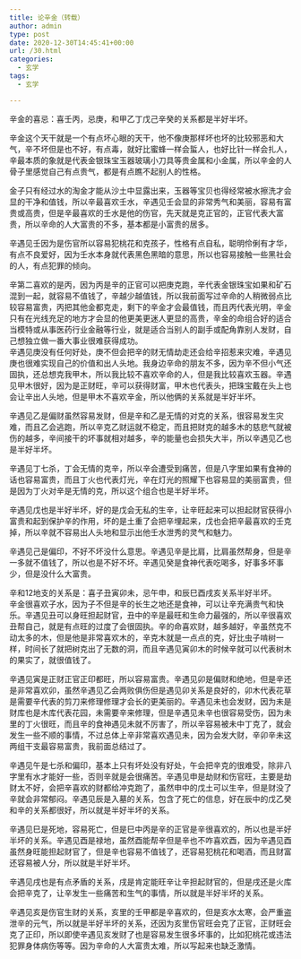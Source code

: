 ```yaml
---
title: 论辛金（转载）
author: admin
type: post
date: 2020-12-30T14:45:41+00:00
url: /30.html
categories:
  - 玄学
tags:
  - 玄学

---
```

辛金的喜忌：喜壬丙，忌庚，和甲乙丁戊己辛癸的关系都是半好半坏。

辛金这个天干就是一个有点坏心眼的天干，他不像庚那样坏也坏的比较邪恶和大气，辛不坏但是也不好，有点毒，就好比蜜蜂一样会蜇人，也好比针一样会扎人，辛最本质的象就是代表金银珠宝玉器玻璃小刀具等贵金属和小金属，所以辛金的人骨子里感觉自己有点贵气，都是有点瞧不起别人的性格。

金子只有经过水的淘金才能从沙土中显露出来，玉器等宝贝也得经常被水擦洗才会显的干净和值钱，所以辛最喜欢壬水，辛遇见壬会显的非常秀气和美丽，容易有富贵或高贵，但是辛最喜欢的壬水是他的伤官，先天就是克正官的，正官代表大富贵，所以辛命的人大富贵的不多，基本都是小富贵的居多。

辛遇见壬因为是伤官所以容易犯桃花和克孩子，性格有点自私，聪明伶俐有才华，有点不良爱好，因为壬水本身就代表黑色黑暗的意思，所以也容易接触一些黑社会的人，有点犯罪的倾向。

辛第二喜欢的是丙，因为丙是辛的正官可以把庚克跑，辛代表金银珠宝如果和矿石混到一起，就容易不值钱了，辛越少越值钱，所以我前面写过辛命的人稍微弱点比较容易富贵，丙把其他金都克走，剩下的辛金才会最值钱，而且丙代表光明，辛金只有在光线充足的地方才会显的他更美更迷人更显的高贵，辛金的命组合好的适合当模特或从事医药行业金融等行业，就是适合当别人的副手或配角靠别人发财，自己想独立做一番大事业很难获得成功。  
辛遇见庚没有任何好处，庚不但会把辛的财无情劫走还会给辛招惹来灾难，辛遇见庚也很难实现自己的价值和出人头地。我身边辛命的朋友不多，因为辛不但小气还固执，还总想克我甲木，所以我比较不喜欢辛命的人，但是我比较喜欢玉器。辛遇见甲木很好，因为是正财旺，辛可以获得财富，甲木也代表头，把珠宝戴在头上也会让辛出人头地，但是甲木不喜欢辛金，所以他俩的关系就是半好半坏。

辛遇见乙是偏财虽然容易发财，但是辛和乙是无情的对克的关系，很容易发生灾难，而且乙会逃跑，所以辛克乙财运就不稳定，而且把财克的越多木的慈悲气就被伤的越多，辛间接干的坏事就相对越多，辛的能量也会损失大半，所以辛遇见乙也是半好半坏。

辛遇见丁七杀，丁会无情的克辛，所以辛会遭受到痛苦，但是八字里如果有食神的话也容易富贵，而且丁火也代表灯光，辛在灯光的照耀下也容易显的美丽富贵，但是因为丁火对辛是无情的克，所以这个组合也是半好半坏。

辛遇见戊也是半好半坏，好的是戊会无私的生辛，让辛旺起来可以担起财官获得小富贵和起到保护辛的作用，坏的是土重了会把辛埋起来，戊也会把辛最喜欢的壬克掉，所以辛就不容易出人头地和显示出他壬水泄秀的灵气和魅力。

辛遇见己是偏印，不好不坏没什么意思。辛遇见辛是比肩，比肩虽然帮身，但是辛一多就不值钱了，所以也是不好不坏。辛遇见癸是食神代表吃喝多，好事多坏事少，但是没什么大富贵。

辛和12地支的关系是：喜子丑寅卯未，忌午申，和辰巳酉戌亥关系半好半坏。  
辛金很喜欢子水，因为子不但是辛的长生之地还是食神，可以让辛充满贵气和快乐。辛遇见丑可以身旺担起财官，丑中的辛是最旺和生命力最强的，所以辛很喜欢丑帮自己，就是有点旺的过度了会很固执。辛的命喜欢财，越多越好，辛虽然克不动太多的木，但是他是非常喜欢木的，辛克木就是一点点的克，好比虫子啃树一样，时间长了就把树克出了无数的洞，而且辛遇见寅卯木的时候辛就可以代表树木的果实了，就很值钱了。

辛遇见寅是正财正官正印都旺，所以容易富贵。辛遇见卯是偏财和绝地，但是辛还是非常喜欢卯，虽然辛遇见乙会两败俱伤但是遇见卯关系是良好的，卯木代表花草是需要辛代表的剪刀来修理修理才会长的更美丽的。辛遇见未也会发财，因为未是财库也是木库代表花园，未需要辛来修理，但是辛遇见未辛也很容易受伤，因为未里的丁火很旺，而且辛的食神遇见未就不厉害了，所以辛容易被未中丁克了，就会发生一些不顺的事情，不过总体上辛非常喜欢遇见未，因为会发大财，辛卯辛未这两组干支最容易富贵，我前面总结过了。

辛遇见午是七杀和偏印，基本上只有坏处没有好处，午会把辛克的很难受，除非八字里有水才能好一些，否则辛就是会很痛苦。辛遇见申是劫财和伤官旺，主要是劫财太不好，会把辛喜欢的财都给冲克跑了，虽然申中的戊土可以生辛，但是财没了辛就会非常郁闷。辛遇见辰是入墓的关系，包含了死亡的信息，好在辰中的戊乙癸和辛的关系都很好，所以就是半好半坏的关系。

辛遇见巳是死地，容易死亡，但是巳中丙是辛的正官是辛很喜欢的，所以也是半好半坏的关系。辛遇见酉是禄地，虽然酉能帮辛但是辛也不咋喜欢酉，因为辛遇见酉虽然身旺能担起财官了，但是辛也容易不值钱了，还容易犯桃花和喝酒，而且财富还容易被人分，所以就是半好半坏。

辛遇见戌也是有点矛盾的关系，戌是肯定能旺辛让辛担起财官的，但是戌还是火库会把辛克了，让辛发生一些痛苦和生气的事情，所以就是半好半坏的关系。

辛遇见亥是伤官生财的关系，亥里的壬甲都是辛喜欢的，但是亥水太寒，会严重盗泄辛的元气，所以就是半好半坏的关系，还因为亥里伤官旺会克了正官，正财旺会克了正印，所以即使辛遇见亥发财了也是容易发生很多坏事的，比如犯桃花或违法犯罪身体病伤等等。因为辛命的人大富贵太难，所以写起来也缺乏激情。